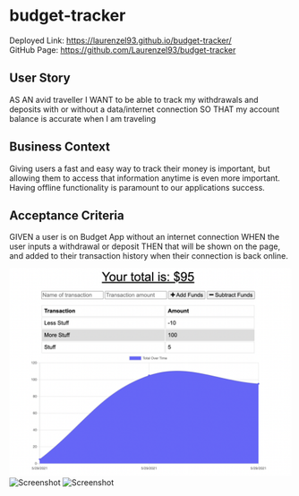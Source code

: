 # budget-tracker

Deployed Link: https://laurenzel93.github.io/budget-tracker/ <br>
GitHub Page: https://github.com/Laurenzel93/budget-tracker

## User Story
AS AN avid traveller
I WANT to be able to track my withdrawals and deposits with or without a data/internet connection
SO THAT my account balance is accurate when I am traveling

## Business Context
Giving users a fast and easy way to track their money is important, but allowing them to access that information anytime is even more important. Having offline functionality is paramount to our applications success.

## Acceptance Criteria
GIVEN a user is on Budget App without an internet connection
WHEN the user inputs a withdrawal or deposit
THEN that will be shown on the page, and added to their transaction history when their connection is back online.

![Screenshot](assets/budget-tracker1.png)
![Screenshot](assets/budget-tracker2.png)
![Screenshot](assets/budget-tracker3.png)